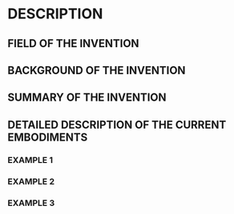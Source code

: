 # DESCRIPTION

## FIELD OF THE INVENTION

## BACKGROUND OF THE INVENTION

## SUMMARY OF THE INVENTION

## DETAILED DESCRIPTION OF THE CURRENT EMBODIMENTS

### EXAMPLE 1

### EXAMPLE 2

### EXAMPLE 3

